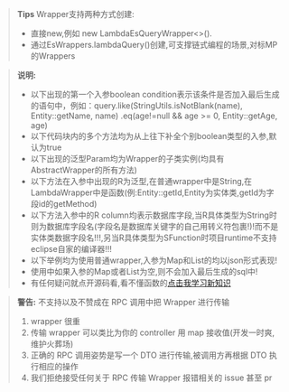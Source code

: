 > **Tips**
>Wrapper支持两种方式创建:
> - 直接new,例如 new LambdaEsQueryWrapper<>().
> - 通过EsWrappers.lambdaQuery()创建,可支撑链式编程的场景,对标MP的Wrappers

> **说明:**
> - 以下出现的第一个入参boolean condition表示该条件是否加入最后生成的语句中，例如：query.like(StringUtils.isNotBlank(name), Entity::getName, name) .eq(age!=null && age >= 0, Entity::getAge, age)
> - 以下代码块内的多个方法均为从上往下补全个别boolean类型的入参,默认为true
> - 以下出现的泛型Param均为Wrapper的子类实例(均具有AbstractWrapper的所有方法)
> - 以下方法在入参中出现的R为泛型,在普通wrapper中是String,在LambdaWrapper中是函数(例:Entity::getId,Entity为实体类,getId为字段id的getMethod)
> - 以下方法入参中的R column均表示数据库字段,当R具体类型为String时则为数据库字段名(字段名是数据库关键字的自己用转义符包裹!)!而不是实体类数据字段名!!!,另当R具体类型为SFunction时项目runtime不支持eclipse自家的编译器!!!
> - 以下举例均为使用普通wrapper,入参为Map和List的均以json形式表现!
> - 使用中如果入参的Map或者List为空,则不会加入最后生成的sql中!
> - 有任何疑问就点开源码看,看不懂函数的[点击我学习新知识](https://www.jianshu.com/p/613a6118e2e0)

> **警告:**
> 不支持以及不赞成在 RPC 调用中把 Wrapper 进行传输
> 1. wrapper 很重
> 1. 传输 wrapper 可以类比为你的 controller 用 map 接收值(开发一时爽,维护火葬场)
> 1. 正确的 RPC 调用姿势是写一个 DTO 进行传输,被调用方再根据 DTO 执行相应的操作
> 1. 我们拒绝接受任何关于 RPC 传输 Wrapper 报错相关的 issue 甚至 pr

